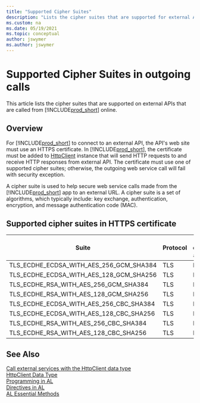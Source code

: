 ```yaml
---
title: "Supported Cipher Suites"
description: "Lists the cipher suites that are supported for external APIs called from Business Central"
ms.custom: na
ms.date: 05/19/2021
ms.topic: conceptual
author: jswymer
ms.author: jswymer
---
```


# Supported Cipher Suites in outgoing calls

This article lists the cipher suites that are supported on external APIs that are called from [!INCLUDE[prod_short](includes/prod_short.md)] online.

## Overview

For [!INCLUDE[prod_short](includes/prod_short.md)] to connect to an external API, the API's web site must use an HTTPS certificate. In [!INCLUDE[prod_short](includes/prod_short.md)], the certificate must be added to [HttpClient](methods-auto/httpclient/httpclient-data-type.md) instance that will send HTTP requests to and receive HTTP responses from external API. The certificate must use one of supported cipher suites; otherwise, the outgoing web service call will fail with security exception.

A cipher suite is used to help secure web service calls made from the [!INCLUDE[prod_short](includes/prod_short.md)] app to an external URL. A cipher suite is a set of algorithms, which typically include:  key exchange, authentication, encryption, and message authentication code (MAC).

## Supported cipher suites in HTTPS certificate

|Suite|Protocol|Key exchange algorithm|Authentication algorithm|Encryption algorithm (*cipher*\_*keysize*\_*type*)|MAC algorithm (Hash)|
|----|--------|----------------------|------------------------------------|----------|----|
|TLS_ECDHE_ECDSA_WITH_AES_256_GCM_SHA384|TLS|ECDHE|ECDSA|AES_256_GCM|SHA384|
|TLS_ECDHE_ECDSA_WITH_AES_128_GCM_SHA256|TLS|ECDHE|ECDSA|AES_128_GCM|SHA256|
|TLS_ECDHE_RSA_WITH_AES_256_GCM_SHA384|TLS|ECDHE|RSA|AES_256_GCM|SHA384|
|TLS_ECDHE_RSA_WITH_AES_128_GCM_SHA256|TLS|ECDHE|RSA|AES_128_GCM|SHA256|
|TLS_ECDHE_ECDSA_WITH_AES_256_CBC_SHA384|TLS|ECDHE|ECDSA|AES_256_CBC|SHA384|
|TLS_ECDHE_ECDSA_WITH_AES_128_CBC_SHA256|TLS|ECDHE|ECDSA|AES_128_CBC|SHA256|
|TLS_ECDHE_RSA_WITH_AES_256_CBC_SHA384|TLS|ECDHE|RSA|AES_256_CBC|SHA384|
|TLS_ECDHE_RSA_WITH_AES_128_CBC_SHA256|TLS|ECDHE|RSA|AES_128_CBC|SHA256|

## See Also

[Call external services with the HttpClient data type](devenv-httpclient.md)  
[HttpClient Data Type](methods-auto/httpclient/httpclient-data-type.md)  
[Programming in AL](devenv-programming-in-al.md)  
[Directives in AL](directives/devenv-directives-in-al.md)  
[AL Essential Methods](devenv-essential-al-methods.md)  
